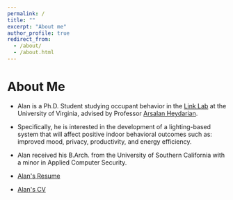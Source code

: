 ```yaml
---
permalink: /
title: ""
excerpt: "About me"
author_profile: true
redirect_from:
  - /about/
  - /about.html
---
```


# About Me
* Alan is a Ph.D. Student studying occupant behavior in the [Link Lab](https://engineering.virginia.edu/link-lab) at the University of Virginia, advised by Professor [Arsalan Heydarian](https://engineering.virginia.edu/faculty/arsalan-heydarian).

* Specifically, he is interested in the development of a lighting-based system that will affect positive indoor behavioral outcomes such as: improved mood, privacy, productivity, and energy efficiency.

* Alan received his B.Arch. from the University of Southern California with a minor in Applied Computer Security.

* [Alan's Resume](https://drive.google.com/file/d/1AxAUwedBB1yqnDAfCvIpJBlpdFBG1jLT/view)

* [Alan's CV](/file/wang_cv.pdf)
